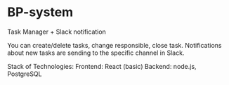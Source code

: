 # BP-system
Task Manager + Slack notification

You can create/delete tasks, change responsible, close task. Notifications about new tasks are sending to the specific channel in Slack.


Stack of Technologies:
Frontend: React (basic)
Backend: node.js, PostgreSQL

